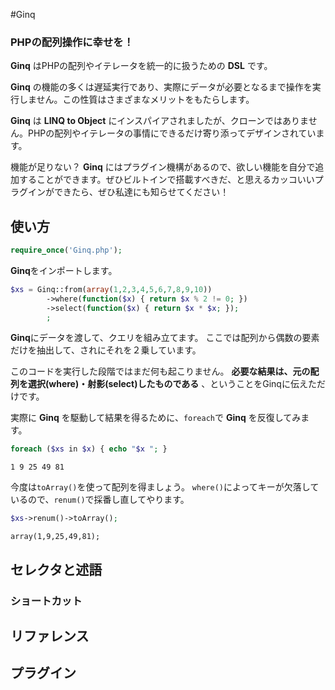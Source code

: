 #Ginq

### PHPの配列操作に幸せを！

**Ginq** はPHPの配列やイテレータを統一的に扱うための **DSL** です。

**Ginq** の機能の多くは遅延実行であり、実際にデータが必要となるまで操作を実行しません。この性質はさまざまなメリットをもたらします。

**Ginq** は **LINQ to Object** にインスパイアされましたが、クローンではありません。PHPの配列やイテレータの事情にできるだけ寄り添ってデザインされています。

機能が足りない？ **Ginq** にはプラグイン機構があるので、欲しい機能を自分で追加することができます。ぜひビルトインで搭載すべきだ、と思えるカッコいいプラグインができたら、ぜひ私達にも知らせてください！

## 使い方


```php
require_once('Ginq.php');
```

**Ginq**をインポートします。

```php
$xs = Ginq::from(array(1,2,3,4,5,6,7,8,9,10))
        ->where(function($x) { return $x % 2 != 0; })
        ->select(function($x) { return $x * $x; });
        ;
```

**Ginq**にデータを渡して、クエリを組み立てます。
ここでは配列から偶数の要素だけを抽出して、されにそれを２乗しています。

このコードを実行した段階ではまだ何も起こりません。 **必要な結果は、元の配列を選択(where)・射影(select)したものである** 、ということをGinqに伝えただけです。

実際に **Ginq** を駆動して結果を得るために、`foreach`で **Ginq** を反復してみます。

```php
foreach ($xs in $x) { echo "$x "; }
```

```
1 9 25 49 81
```

今度は`toArray()`を使って配列を得ましょう。
`where()`によってキーが欠落しているので、`renum()`で採番し直してやります。

```php
$xs->renum()->toArray();
```

```
array(1,9,25,49,81);
```
## セレクタと述語

### ショートカット

## リファレンス

## プラグイン
